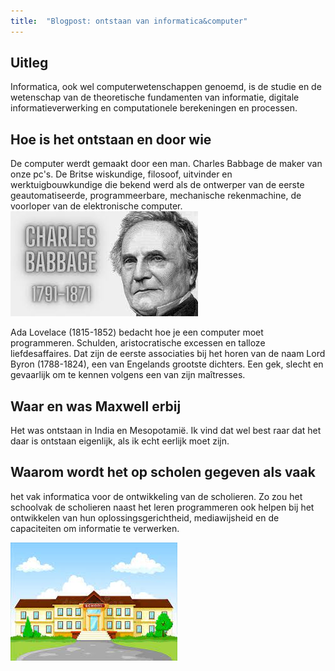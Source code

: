 ```yaml
---
title:  "Blogpost: ontstaan van informatica&computer"
---
```


## Uitleg
Informatica, ook wel computerwetenschappen genoemd, is de studie en de wetenschap van de theoretische fundamenten van informatie, digitale informatieverwerking en computationele berekeningen en processen.
 

<!--more-->

## Hoe is het ontstaan en door wie 
De computer werdt gemaakt door een man. Charles Babbage de maker van onze pc's. De Britse wiskundige, filosoof, uitvinder en werktuigbouwkundige die bekend werd als de ontwerper van de eerste geautomatiseerde, programmeerbare, mechanische rekenmachine, de voorloper van de elektronische computer.
![Afbeelding van Charles Babbage](/assets/images/images.jpg)

Ada Lovelace (1815-1852) bedacht hoe je een computer moet programmeren.
Schulden, aristocratische excessen en talloze liefdesaffaires. Dat zijn de eerste associaties bij het horen van de naam Lord Byron (1788-1824), een van Engelands grootste dichters. Een gek, slecht en gevaarlijk om te kennen volgens een van zijn maîtresses. 

## Waar en was Maxwell erbij
Het was ontstaan in India en Mesopotamië. Ik vind dat wel best raar dat het daar is ontstaan eigenlijk, als ik echt eerlijk moet zijn. 

## Waarom wordt het op scholen gegeven als vaak 
 het vak informatica voor de ontwikkeling van de scholieren. Zo zou het schoolvak de scholieren naast het leren programmeren ook helpen bij het ontwikkelen van hun oplossingsgerichtheid, mediawijsheid en de capaciteiten om informatie te verwerken.

![Cartoon afbeelding van een school](/assets/images/school.jpg)

